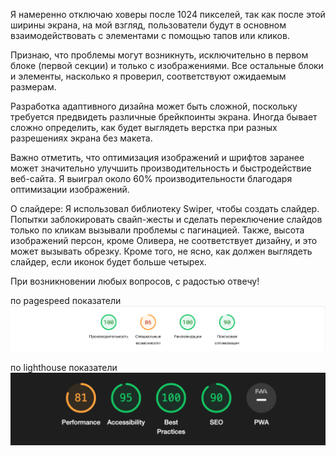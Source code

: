 Я намеренно отключаю ховеры после 1024 пикселей, так как после этой ширины экрана, на мой взгляд, пользователи будут в основном взаимодействовать с элементами с помощью тапов или кликов.

Признаю, что проблемы могут возникнуть, исключительно в первом блоке (первой секции) и только с изображениями. Все остальные блоки и элементы, насколько я проверил, соответствуют ожидаемым размерам.

Разработка адаптивного дизайна может быть сложной, поскольку требуется предвидеть различные брейкпоинты экрана. Иногда бывает сложно определить, как будет выглядеть верстка при разных разрешениях экрана без макета.

Важно отметить, что оптимизация изображений и шрифтов заранее может значительно улучшить производительность и быстродействие веб-сайта. Я выиграл около 60% производительности благодаря оптимизации изображений.

О слайдере: Я использовал библиотеку Swiper, чтобы создать слайдер. Попытки заблокировать свайп-жесты и сделать переключение слайдов только по кликам вызывали проблемы с пагинацией. Также, высота изображений персон, кроме Оливера, не соответствует дизайну, и это может вызывать обрезку. Кроме того, не ясно, как должен выглядеть слайдер, если иконок будет больше четырех.



При возникновении любых вопросов, с радостью отвечу!

по pagespeed показатели 
![pagespeed.png](pagespeed.png)

по lighthouse показатели
![lighthouse.png](lighthouse.png)
